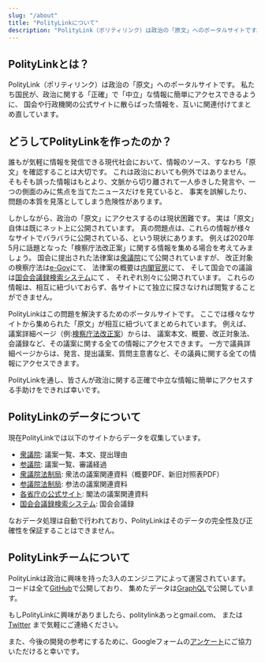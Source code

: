 ```yaml
---
slug: "/about"
title: "PolityLinkについて"
description: "PolityLink（ポリティリンク）は政治の「原文」へのポータルサイトです。私たち国民が、政治に関する「正確」で「中立」な情報に簡単にアクセスできるように、国会や行政機関の公式サイトに散らばった情報を、互いに関連付けてまとめ直しています。"
---
```


## PolityLinkとは？
PolityLink（ポリティリンク）は政治の「原文」へのポータルサイトです。
私たち国民が、政治に関する「正確」で「中立」な情報に簡単にアクセスできるように、
国会や行政機関の公式サイトに散らばった情報を、互いに関連付けてまとめ直しています。

## どうしてPolityLinkを作ったのか？
誰もが気軽に情報を発信できる現代社会において、情報のソース、すなわち「原文」を確認することは大切です。
これは政治においても例外ではありません。
そもそも誤った情報はもとより、文脈から切り離されて一人歩きした発言や、一つの側面のみに焦点を当てたニュースだけを見ていると、
事実を誤解したり、問題の本質を見落としてしまう危険性があります。

しかしながら、政治の「原文」にアクセスするのは現状困難です。
実は「原文」自体は既にネット上に公開されています。
真の問題点は、これらの情報が様々なサイトでバラバラに公開されている、という現状にあります。
例えば2020年5月に話題となった「検察庁法改正案」に関する情報を集める場合を考えてみましょう。
国会に提出された法律案は[衆議院](http://www.shugiin.go.jp/internet/itdb_gian.nsf/html/gian/honbun/houan/g20109052.htm)にて公開されていますが、
改正対象の検察庁法は[e-Gov](https://elaws.e-gov.go.jp/search/elawsSearch/elaws_search/lsg0500/detail?lawId=322AC0000000061)にて、
法律案の概要は[内閣官房](http://www.cas.go.jp/jp/houan/200313/siryou1.pdf)にて、
そして国会での議論は[国会会議録検索システム](https://kokkai.ndl.go.jp/#/detail?minId=120104889X01120200515&spkNum=4&single)にて 、
それぞれ別々に公開されています。
これらの情報は、相互に紐づいておらず、各サイトにて独立に探さなければ閲覧することができません。

PolityLinkはこの問題を解決するためのポータルサイトです。
ここでは様々なサイトから集められた「原文」が相互に紐づいてまとめられています。
例えば、議案詳細ページ（例:[検察庁法改正案](https://politylink.jp/bill/JS-WqDyU0tM_g8Qvuxj5aA)）からは、
議案本文、概要、改正対象法、会議録など、その議案に関する全ての情報にアクセスできます。
一方で議員詳細ページからは、発言、提出議案、質問主意書など、その議員に関する全ての情報にアクセスできます。

PolityLinkを通し、皆さんが政治に関する正確で中立な情報に簡単にアクセスする手助けをできれば幸いです。

## PolityLinkのデータについて
現在PolityLinkでは以下のサイトからデータを収集しています。

* [衆議院](http://www.shugiin.go.jp/internet/itdb_gian.nsf/html/gian/menu.htm): 議案一覧、本文、提出理由
* [参議院](https://www.sangiin.go.jp/japanese/joho1/kousei/gian/201/gian.htm): 議案一覧、審議経過
* [衆議院法制局](http://www.shugiin.go.jp/internet/itdb_annai.nsf/html/statics/housei/html/h-shuhou201.html): 衆法の議案関連資料（概要PDF、新旧対照表PDF）
* [参議院法制局](https://houseikyoku.sangiin.go.jp/sanhouichiran/kaijibetu/r-201.htm): 参法の議案関連資料
* [各省庁の公式サイト](https://www.e-gov.go.jp/law/bill.html): 閣法の議案関連資料
* [国会会議録検索システム](https://kokkai.ndl.go.jp/#/): 国会会議録

なおデータ処理は自動で行われており、PolityLinkはそのデータの完全性及び正確性を保証することはできません。

## PolityLinkチームについて
PolityLinkは政治に興味を持った3人のエンジニアによって運営されています。
コードは全て[GitHub](https://github.com/politylink)で公開しており、
集めたデータは[GraphQL](https://graphql.politylink.jp/)で公開しています。

もしPolityLinkに興味がありましたら、politylinkあっとgmail.com、
または[Twitter](https://twitter.com/politylink) まで気軽にご連絡ください。

また、今後の開発の参考にするために、Googleフォームの[アンケート](https://forms.gle/ciDeuv3pSgDjC4P26)にご協力いただけると幸いです。


